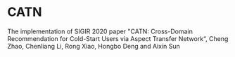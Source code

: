 # CATN
The implementation of  SIGIR 2020 paper "CATN: Cross-Domain Recommendation for Cold-Start Users via Aspect Transfer Network“, Cheng Zhao, Chenliang Li, Rong Xiao, Hongbo Deng and Aixin Sun
